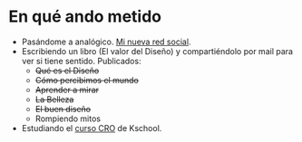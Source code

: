 # En qué ando metido

* Pasándome a analógico. [Mi nueva red social](https://www.linkedin.com/pulse/mi-nueva-red-social-diego-rodr%C3%ADguez-mart%C3%ADn/).
* Escribiendo un libro (El valor del Diseño) y compartiéndolo por mail para ver si tiene sentido. Publicados:
  * ~~Qué es el Diseño~~
  * ~~Cómo percibimos el mundo~~
  * ~~Aprender a mirar~~
  * ~~La Belleza~~
  * ~~El buen diseño~~
  * Rompiendo mitos
* Estudiando el [curso CRO](https://kschool.com/categoria/cursos-de-analitica-web/cursos-cro/) de Kschool.

